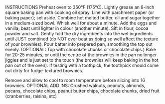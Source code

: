 INSTRUCTIONS
Preheat oven to 350°F (175°C).
Lightly grease an 8-inch square baking pan with cooking oil spray. Line with parchment paper (or baking paper); set aside.
Combine hot melted butter, oil and sugar together in a medium-sized bowl. Whisk well for about a minute. Add the eggs and vanilla; beat until lighter in colour (another minute).
Sift in flour, cocoa powder and salt. Gently fold the dry ingredients into the wet ingredients until JUST combined (do NOT over beat as doing so well affect the texture of your brownies).
Pour batter into prepared pan, smoothing the top out evenly. (OPTIONAL: Top with chocolate chunks or chocolate chips.)
Bake for 20-25 minutes, or until the centre of the brownies in the pan no longer jiggles and is just set to the touch (the brownies will keep baking in the hot pan out of the oven). If testing with a toothpick, the toothpick should come out dirty for fudge-textured brownies.

Remove and allow to cool to room temperature before slicing into 16 brownies.
OPTIONAL ADD INS:
Crushed walnuts, peanuts, almonds, pecans, chocolate chips, peanut butter chips, chocolate chunks, dried fruit (cranberries, raisins, etc)